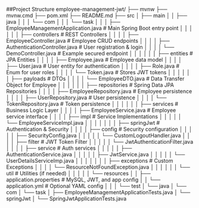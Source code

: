 ##Project Structure 
employee-management-jwt/
├── mvnw
├── mvnw.cmd
├── pom.xml
├── README.md
├── src
│   ├── main
│   │   ├── java
│   │   │   └── com
│   │   │       └── task
│   │   │           ├── EmployeeManagementApplication.java       # Main Spring Boot entry point
│   │   │
│   │   │           ├── controllers                              # REST Controllers
│   │   │           │   ├── EmployeeController.java              # Employee CRUD endpoints
│   │   │           │   ├── AuthenticationController.java        # User registration & login
│   │   │           │   └── DemoController.java                   # Example secured endpoint
│   │   │
│   │   │           ├── entities                                 # JPA Entities
│   │   │           │   ├── Employee.java                        # Employee data model
│   │   │           │   ├── User.java                            # User entity for authentication
│   │   │           │   ├── Role.java                            # Enum for user roles
│   │   │           │   └── Token.java                           # Stores JWT tokens
│   │   │
│   │   │           ├── payloads                                 # DTOs
│   │   │           │   └── EmployeeDTO.java                     # Data Transfer Object for Employee
│   │   │
│   │   │           ├── repositories                             # Spring Data JPA Repositories
│   │   │           │   ├── EmployeeRepository.java              # Employee persistence
│   │   │           │   ├── UserRepository.java                  # User persistence
│   │   │           │   └── TokenRepository.java                 # Token persistence
│   │   │
│   │   │           ├── services                                 # Business Logic Layer
│   │   │           │   ├── EmployeeService.java                 # Employee service interface
│   │   │           │   ├── impl                                 # Service Implementations
│   │   │           │   │   └── EmployeeServiceImpl.java
│   │   │           │
│   │   │           ├── springJwt                                # Authentication & Security
│   │   │           │   ├── config                               # Security configuration
│   │   │           │   │   ├── SecurityConfig.java
│   │   │           │   │   └── CustomLogoutHandler.java
│   │   │           │   ├── filter                               # JWT Token Filter
│   │   │           │   │   └── JwtAuthenticationFilter.java
│   │   │           │   ├── service                              # Auth services
│   │   │           │   │   ├── AuthenticationService.java
│   │   │           │   │   ├── JwtService.java
│   │   │           │   │   └── UserDetailsServiceImp.java
│   │   │           │
│   │   │           ├── exceptions                               # Custom Exceptions
│   │   │           │   └── ResourceNotFoundException.java
│   │   │
│   │   │           └── util                                     # Utilities (if needed)
│   │   │
│   │   └── resources
│   │       ├── application.properties                           # MySQL, JWT, and app config
│   │       └── application.yml                                  # Optional YAML config
│   │
│   └── test
│       └── java
│           └── com
│               └── task
│                   ├── EmployeeManagementApplicationTests.java
│                   └── springJwt
│                       └── SpringJwtApplicationTests.java
